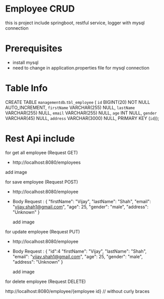 # Employee CRUD 
this is project include springboot, restful service, logger with mysql connection

# Prerequisites 
- install mysql
- need to change in application.properties file for mysql connection

# Table Info 

CREATE TABLE `managementdb`.`tbl_employee` (
  `id` BIGINT(20) NOT NULL AUTO_INCREMENT,
  `firstName` VARCHAR(255) NULL,
  `lastName` VARCHAR(255) NULL,
  `email` VARCHAR(255) NULL,
  `age` INT NULL,
  `gender` VARCHAR(45) NULL,
  `address` VARCHAR(3000) NULL,
  PRIMARY KEY (`id`));


# Rest Api include


for get all employee (Request GET)

 - http://localhost:8080/employees

 add image

for save employee (Request POST)

 - http://localhost:8080/employee

 - Body Request : 
 	{
	"firstName": "Vijay",
	"lastName": "Shah",
	"email": "vijay.shah1@gmail.com",
	"age": 25,
	"gender": "male",
	"address": "Unknown"
	}

	add image

for update employee (Request PUT)

 - http://localhost:8080/employee

 - Body Request : 
 	{
 	"id":4
	"firstName": "Vijay",
	"lastName": "Shah",
	"email": "vijay.shah1@gmail.com",
	"age": 25,
	"gender": "male",
	"address": "Unknown"
	}

	add image

for delete employee (Request DELETE)

http://localhost:8080/employee/{employee id} // without curly braces

